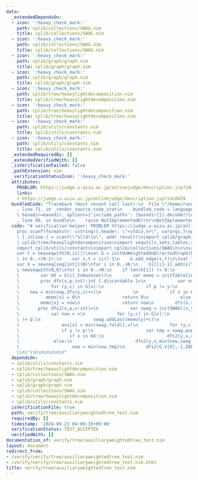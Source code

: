 ```yaml
---
data:
  _extendedDependsOn:
  - icon: ':heavy_check_mark:'
    path: cplib/collections/SWAG.nim
    title: cplib/collections/SWAG.nim
  - icon: ':heavy_check_mark:'
    path: cplib/collections/SWAG.nim
    title: cplib/collections/SWAG.nim
  - icon: ':heavy_check_mark:'
    path: cplib/graph/graph.nim
    title: cplib/graph/graph.nim
  - icon: ':heavy_check_mark:'
    path: cplib/graph/graph.nim
    title: cplib/graph/graph.nim
  - icon: ':heavy_check_mark:'
    path: cplib/tree/heavylightdecomposition.nim
    title: cplib/tree/heavylightdecomposition.nim
  - icon: ':heavy_check_mark:'
    path: cplib/tree/heavylightdecomposition.nim
    title: cplib/tree/heavylightdecomposition.nim
  - icon: ':heavy_check_mark:'
    path: cplib/utils/constants.nim
    title: cplib/utils/constants.nim
  - icon: ':heavy_check_mark:'
    path: cplib/utils/constants.nim
    title: cplib/utils/constants.nim
  _extendedRequiredBy: []
  _extendedVerifiedWith: []
  _isVerificationFailed: false
  _pathExtension: nim
  _verificationStatusIcon: ':heavy_check_mark:'
  attributes:
    PROBLEM: https://judge.u-aizu.ac.jp/onlinejudge/description.jsp?id=0439
    links:
    - https://judge.u-aizu.ac.jp/onlinejudge/description.jsp?id=0439
  bundledCode: "Traceback (most recent call last):\n  File \"/home/runner/.local/lib/python3.10/site-packages/onlinejudge_verify/documentation/build.py\"\
    , line 71, in _render_source_code_stat\n    bundled_code = language.bundle(stat.path,\
    \ basedir=basedir, options={'include_paths': [basedir]}).decode()\n  File \"/home/runner/.local/lib/python3.10/site-packages/onlinejudge_verify/languages/nim.py\"\
    , line 86, in bundle\n    raise NotImplementedError\nNotImplementedError\n"
  code: "# verification-helper: PROBLEM https://judge.u-aizu.ac.jp/onlinejudge/description.jsp?id=0439\n\
    proc scanf(formatstr: cstring){.header: \"<stdio.h>\", varargs.}\nproc ii(): int\
    \ {.inline.} = scanf(\"%lld\\n\", addr result)\nimport cplib/graph/graph\nimport\
    \ cplib/tree/heavylightdecomposition\nimport sequtils,sets,tables,sugar,strutils\n\
    import cplib/utils/constants\nimport cplib/collections/SWAG\n\n\nvar N = ii()\n\
    var C = newseqwith(N,ii())\nvar G = initUnWeightedUnDirectedGraph(N)\n\nfor i\
    \ in 0..<(N-1):\n    var s,t = ii()-1\n    G.add_edge(s,t)\n\nvar T = G.initHld(0)\n\
    var X = newseq[seq[int]](N)\nfor i in 0..<N:\n    X[C[i]-1].add(i)\nvar ans =\
    \ newseqwith(N,0)\nfor i in 0..<N:\n    if len(X[i]) != 0:\n        var G = T.initAuxiliaryWeightedTree(X[i])\n\
    \        var HX = X[i].toHashset()\n        var memo = initTable[int,int]()\n\
    \        proc dfs(x,p:int):int {.discardable.}=\n            var now = INF64\n\
    \            for (y,c) in G[x]:\n                if p != y:\n                \
    \    now = min(now,dfs(y,x)+c)\n            \n            if x in HX:\n      \
    \          memo[x] = 0\n                return 0\n            else:\n        \
    \        memo[x] = now\n                return now\n        dfs(G.v[0],-1)\n \
    \       proc dfs2(x,p,v:int)=\n            var swag = initSWAG((x,y:int) => min(x,y),INF64)\n\
    \            var now = v\n            for (y,c) in G[x]:\n                if y\
    \ != p:\n                    swag.addLast(memo[y]+c)\n            if x in HX:\n\
    \                ans[x] = min(swag.fold(),v)\n            for (y,c) in G[x]:\n\
    \                if y != p:\n                    var tmp = swag.popFirst()\n \
    \                   if x in HX:\n                        dfs2(y,x,c)\n       \
    \             else:\n                        dfs2(y,x,min(now,swag.fold())+c)\n\
    \                    now = min(now,tmp)\n        dfs2(G.v[0],-1,INF64)\necho ans.join(\"\
    \\n\")\n\n\n\n\n\n"
  dependsOn:
  - cplib/utils/constants.nim
  - cplib/tree/heavylightdecomposition.nim
  - cplib/collections/SWAG.nim
  - cplib/graph/graph.nim
  - cplib/graph/graph.nim
  - cplib/collections/SWAG.nim
  - cplib/tree/heavylightdecomposition.nim
  - cplib/utils/constants.nim
  isVerificationFile: true
  path: verify/tree/auxiliaryweightedtree_test.nim
  requiredBy: []
  timestamp: '2024-09-21 04:00:35+09:00'
  verificationStatus: TEST_ACCEPTED
  verifiedWith: []
documentation_of: verify/tree/auxiliaryweightedtree_test.nim
layout: document
redirect_from:
- /verify/verify/tree/auxiliaryweightedtree_test.nim
- /verify/verify/tree/auxiliaryweightedtree_test.nim.html
title: verify/tree/auxiliaryweightedtree_test.nim
---
```

